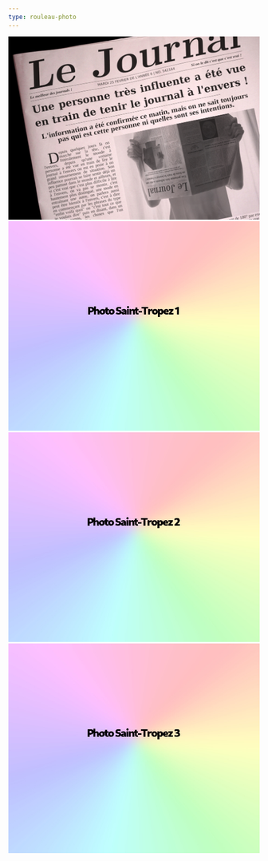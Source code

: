 ```yaml
---
type: rouleau-photo
---
```


![](../photos/rouleau-photo/photo-journal.jpg)
![](../photos/rouleau-photo/photo-saint-tropez-1.jpg)
![](../photos/rouleau-photo/photo-saint-tropez-2.jpg)
![](../photos/rouleau-photo/photo-saint-tropez-3.jpg)


